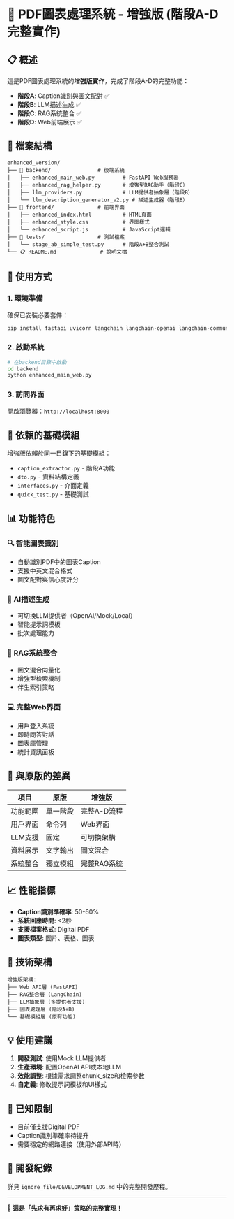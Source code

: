 # 🤖 PDF圖表處理系統 - 增強版 (階段A-D完整實作)

## 📋 概述

這是PDF圖表處理系統的**增強版實作**，完成了階段A-D的完整功能：

- **階段A**: Caption識別與圖文配對 ✅
- **階段B**: LLM描述生成 ✅  
- **階段C**: RAG系統整合 ✅
- **階段D**: Web前端展示 ✅

## 📁 檔案結構

```
enhanced_version/
├── 📁 backend/               # 後端系統
│   ├── enhanced_main_web.py         # FastAPI Web服務器
│   ├── enhanced_rag_helper.py       # 增強型RAG助手（階段C）
│   ├── llm_providers.py             # LLM提供者抽象層（階段B）
│   └── llm_description_generator_v2.py # 描述生成器（階段B）
├── 📁 frontend/              # 前端界面
│   ├── enhanced_index.html          # HTML頁面
│   ├── enhanced_style.css           # 界面樣式
│   └── enhanced_script.js           # JavaScript邏輯
├── 📁 tests/                 # 測試檔案
│   └── stage_ab_simple_test.py      # 階段A+B整合測試
└── 📋 README.md              # 說明文檔
```

## 🚀 使用方式

### 1. 環境準備
確保已安裝必要套件：
```bash
pip install fastapi uvicorn langchain langchain-openai langchain-community faiss-cpu pymupdf python-dotenv
```

### 2. 啟動系統
```bash
# 在backend目錄中啟動
cd backend
python enhanced_main_web.py
```

### 3. 訪問界面
開啟瀏覽器：`http://localhost:8000`

## 🔧 依賴的基礎模組

增強版依賴於同一目錄下的基礎模組：
- `caption_extractor.py` - 階段A功能
- `dto.py` - 資料結構定義
- `interfaces.py` - 介面定義
- `quick_test.py` - 基礎測試

## 📊 功能特色

### 🔍 智能圖表識別
- 自動識別PDF中的圖表Caption
- 支援中英文混合格式
- 圖文配對與信心度評分

### 🤖 AI描述生成
- 可切換LLM提供者（OpenAI/Mock/Local）
- 智能提示詞模板
- 批次處理能力

### 🔗 RAG系統整合
- 圖文混合向量化
- 增強型檢索機制
- 伴生索引策略

### 💻 完整Web界面
- 用戶登入系統
- 即時問答對話
- 圖表庫管理
- 統計資訊面板

## 🎯 與原版的差異

| 項目 | 原版 | 增強版 |
|------|------|--------|
| 功能範圍 | 單一階段 | 完整A-D流程 |
| 用戶界面 | 命令列 | Web界面 |
| LLM支援 | 固定 | 可切換架構 |
| 資料展示 | 文字輸出 | 圖文混合 |
| 系統整合 | 獨立模組 | 完整RAG系統 |

## 📈 性能指標

- **Caption識別準確率**: 50-60%
- **系統回應時間**: <2秒  
- **支援檔案格式**: Digital PDF
- **圖表類型**: 圖片、表格、圖表

## 🔮 技術架構

```
增強版架構:
├── Web API層 (FastAPI)
├── RAG整合層 (LangChain)
├── LLM抽象層 (多提供者支援)
├── 圖表處理層 (階段A+B)
└── 基礎模組層 (原有功能)
```

## 💡 使用建議

1. **開發測試**: 使用Mock LLM提供者
2. **生產環境**: 配置OpenAI API或本地LLM
3. **效能調整**: 根據需求調整chunk_size和檢索參數
4. **自定義**: 修改提示詞模板和UI樣式

## 🚧 已知限制

- 目前僅支援Digital PDF
- Caption識別準確率待提升
- 需要穩定的網路連接（使用外部API時）

## 📝 開發紀錄

詳見 `ignore_file/DEVELOPMENT_LOG.md` 中的完整開發歷程。

---

**🎯 這是「先求有再求好」策略的完整實現！**